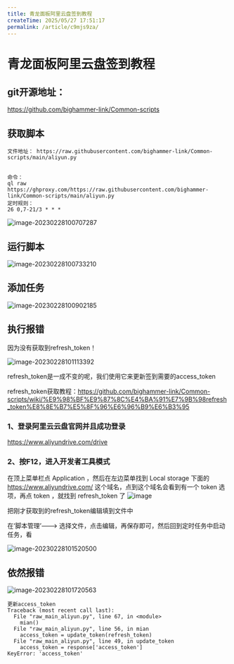 ```yaml
---
title: 青龙面板阿里云盘签到教程
createTime: 2025/05/27 17:51:17
permalink: /article/c9mjs9za/
---
```

# 青龙面板阿里云盘签到教程





## git开源地址：

 https://github.com/bighammer-link/Common-scripts



## 获取脚本

```
文件地址： https://raw.githubusercontent.com/bighammer-link/Common-scripts/main/aliyun.py


命令：
ql raw https://ghproxy.com/https://raw.githubusercontent.com/bighammer-link/Common-scripts/main/aliyun.py
定时规则：
26 0,7-21/3 * * *
```

![image-20230228100707287](https://imgoss.xgss.net/picgo/image-20230228100707287.png?aliyun)

## 运行脚本

![image-20230228100733210](https://imgoss.xgss.net/picgo/image-20230228100733210.png?aliyun)



## 添加任务



![image-20230228100902185](https://imgoss.xgss.net/picgo/image-20230228100902185.png?aliyun)

## 执行报错

因为没有获取到refresh_token！

![image-20230228101113392](https://imgoss.xgss.net/picgo/image-20230228101113392.png?aliyun)

refresh_token是一成不变的呢，我们使用它来更新签到需要的access_token

refresh_token获取教程：https://github.com/bighammer-link/Common-scripts/wiki/%E9%98%BF%E9%87%8C%E4%BA%91%E7%9B%98refresh_token%E8%8E%B7%E5%8F%96%E6%96%B9%E6%B3%95

### 1、登录阿里云云盘官网并且成功登录 

https://www.aliyundrive.com/drive 

### 2、按F12，进入开发者工具模式

在顶上菜单栏点 Application ，然后在左边菜单找到 Local storage 下面的 https://www.aliyundrive.com/ 这个域名，点到这个域名会看到有一个 token 选项，再点 token ，就找到 refresh_token 了 ![image](https://imgoss.xgss.net/picgo/220014474-42db9b98-887e-4ad4-a1d4-6eb6993b850a.png?aliyun)



把刚才获取到的refresh_token编辑填到文件中

在‘脚本管理’---> 选择文件，点击编辑，再保存即可，然后回到定时任务中启动任务，看

![image-20230228101520500](https://imgoss.xgss.net/picgo/image-20230228101520500.png?aliyun)

## 依然报错

![image-20230228101720563](https://imgoss.xgss.net/picgo/image-20230228101720563.png?aliyun)

```
更新access_token
Traceback (most recent call last):
  File "raw_main_aliyun.py", line 67, in <module>
    mian()
  File "raw_main_aliyun.py", line 56, in mian
    access_token = update_token(refresh_token)
  File "raw_main_aliyun.py", line 49, in update_token
    access_token = response['access_token']
KeyError: 'access_token'

```



